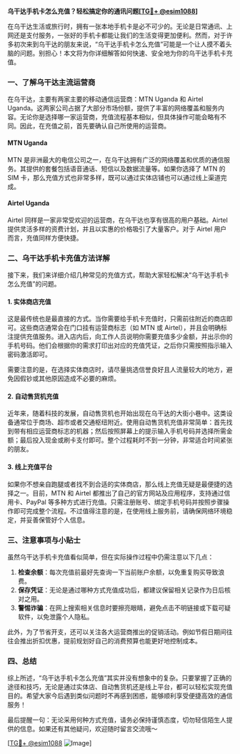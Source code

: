 **乌干达手机卡怎么充值？轻松搞定你的通讯问题[[TG💪+ @esim1088](https://t.me/s/esim1088)]**

在乌干达生活或旅行时，拥有一张本地手机卡是必不可少的。无论是日常通讯、上网还是支付服务，一张好的手机卡都能让我们的生活变得更加便利。然而，对于许多初次来到乌干达的朋友来说，“乌干达手机卡怎么充值”可能是一个让人摸不着头脑的问题。别担心！本文将为你详细解答如何快速、安全地为你的乌干达手机卡充值。

### 一、了解乌干达主流运营商

在乌干达，主要有两家主要的移动通信运营商：MTN Uganda 和 Airtel Uganda。这两家公司占据了大部分市场份额，提供了丰富的网络覆盖和服务内容。无论你是选择哪一家运营商，充值流程基本相似，但具体操作可能会略有不同。因此，在充值之前，首先要确认自己所使用的运营商。

#### MTN Uganda
MTN 是非洲最大的电信公司之一，在乌干达拥有广泛的网络覆盖和优质的通信服务。其提供的套餐包括语音通话、短信以及数据流量等。如果你选择了 MTN 的 SIM 卡，那么充值方式也非常多样，既可以通过实体店铺也可以通过线上渠道完成。

#### Airtel Uganda
Airtel 同样是一家非常受欢迎的运营商，在乌干达也享有很高的用户基础。Airtel 提供灵活多样的资费计划，并且以实惠的价格吸引了大量客户。对于 Airtel 用户而言，充值同样方便快捷。

### 二、乌干达手机卡充值方法详解

接下来，我们来详细介绍几种常见的充值方式，帮助大家轻松解决“乌干达手机卡怎么充值”的问题。

#### 1. 实体商店充值
这是最传统也是最直接的方式。当你需要给手机卡充值时，只需前往附近的商店即可。这些商店通常会在门口挂有运营商标志（如 MTN 或 Airtel），并且会明确标注提供充值服务。进入店内后，向工作人员说明你需要充值多少金额，并出示你的手机号码。他们会根据你的需求打印出对应的充值凭证，之后你只需按照指示输入密码激活即可。

需要注意的是，在选择实体商店时，请尽量挑选信誉良好且人流量较大的地方，避免因假钞或其他原因造成不必要的麻烦。

#### 2. 自动售货机充值
近年来，随着科技的发展，自动售货机也开始出现在乌干达的大街小巷中。这类设备通常位于商场、超市或者交通枢纽附近。使用自动售货机充值非常简单：首先找到带有相应运营商标志的机器；然后按照屏幕上的提示输入手机号码并选择所需金额；最后投入现金或刷卡支付即可。整个过程耗时不到一分钟，非常适合时间紧张的朋友。

#### 3. 线上充值平台
如果你不想亲自跑腿或者找不到合适的实体商店，那么线上充值无疑是最便捷的选择之一。目前，MTN 和 Airtel 都推出了自己的官方网站及应用程序，支持通过信用卡、PayPal 等多种方式进行充值。只需注册账号、绑定手机号码并按照步骤操作即可完成整个流程。不过值得注意的是，在使用线上服务前，请确保网络环境稳定，并妥善保管好个人信息。

### 三、注意事项与小贴士

虽然乌干达手机卡充值看似简单，但在实际操作过程中仍需注意以下几点：

1. **检查余额**：每次充值前最好先查询一下当前账户余额，以免重复购买导致浪费。
2. **保存凭证**：无论是通过哪种方式充值成功后，都建议保留相关记录作为日后核对之用。
3. **警惕诈骗**：在网上搜索相关信息时要擦亮眼睛，避免点击不明链接或下载可疑软件，以免泄露个人隐私。

此外，为了节省开支，还可以关注各大运营商推出的促销活动。例如节假日期间往往会推出折扣优惠，提前规划好自己的消费预算也能更好地控制成本。

### 四、总结

综上所述，“乌干达手机卡怎么充值”其实并没有想象中的复杂。只要掌握了正确的途径和技巧，无论是通过实体店、自动售货机还是线上平台，都可以轻松实现充值目的。希望大家今后遇到类似问题时不再感到困惑，能够顺利享受便捷高效的通信服务！

最后提醒一句：无论采用何种方式充值，请务必保持谨慎态度，切勿轻信陌生人提供的信息。如果还有其他疑问，欢迎随时留言交流哦～

[[TG💪+ @esim1088](https://t.me/s/esim1088) ![Image](https://i.postimg.cc/4NQfJmqS/Snipaste-2025-05-13-00-14-12.png)]